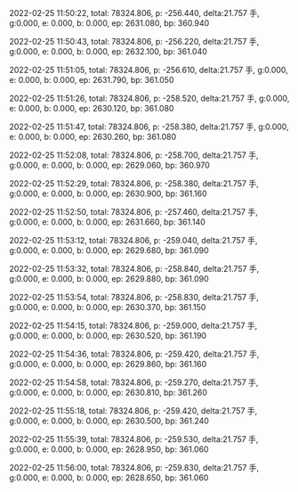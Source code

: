 2022-02-25 11:50:22, total: 78324.806, p: -256.440, delta:21.757 手, g:0.000, e: 0.000, b: 0.000, ep: 2631.080, bp: 360.940

2022-02-25 11:50:43, total: 78324.806, p: -256.220, delta:21.757 手, g:0.000, e: 0.000, b: 0.000, ep: 2632.100, bp: 361.040

2022-02-25 11:51:05, total: 78324.806, p: -256.610, delta:21.757 手, g:0.000, e: 0.000, b: 0.000, ep: 2631.790, bp: 361.050

2022-02-25 11:51:26, total: 78324.806, p: -258.520, delta:21.757 手, g:0.000, e: 0.000, b: 0.000, ep: 2630.120, bp: 361.080

2022-02-25 11:51:47, total: 78324.806, p: -258.380, delta:21.757 手, g:0.000, e: 0.000, b: 0.000, ep: 2630.260, bp: 361.080

2022-02-25 11:52:08, total: 78324.806, p: -258.700, delta:21.757 手, g:0.000, e: 0.000, b: 0.000, ep: 2629.060, bp: 360.970

2022-02-25 11:52:29, total: 78324.806, p: -258.380, delta:21.757 手, g:0.000, e: 0.000, b: 0.000, ep: 2630.900, bp: 361.160

2022-02-25 11:52:50, total: 78324.806, p: -257.460, delta:21.757 手, g:0.000, e: 0.000, b: 0.000, ep: 2631.660, bp: 361.140

2022-02-25 11:53:12, total: 78324.806, p: -259.040, delta:21.757 手, g:0.000, e: 0.000, b: 0.000, ep: 2629.680, bp: 361.090

2022-02-25 11:53:32, total: 78324.806, p: -258.840, delta:21.757 手, g:0.000, e: 0.000, b: 0.000, ep: 2629.880, bp: 361.090

2022-02-25 11:53:54, total: 78324.806, p: -258.830, delta:21.757 手, g:0.000, e: 0.000, b: 0.000, ep: 2630.370, bp: 361.150

2022-02-25 11:54:15, total: 78324.806, p: -259.000, delta:21.757 手, g:0.000, e: 0.000, b: 0.000, ep: 2630.520, bp: 361.190

2022-02-25 11:54:36, total: 78324.806, p: -259.420, delta:21.757 手, g:0.000, e: 0.000, b: 0.000, ep: 2629.860, bp: 361.160

2022-02-25 11:54:58, total: 78324.806, p: -259.270, delta:21.757 手, g:0.000, e: 0.000, b: 0.000, ep: 2630.810, bp: 361.260

2022-02-25 11:55:18, total: 78324.806, p: -259.420, delta:21.757 手, g:0.000, e: 0.000, b: 0.000, ep: 2630.500, bp: 361.240

2022-02-25 11:55:39, total: 78324.806, p: -259.530, delta:21.757 手, g:0.000, e: 0.000, b: 0.000, ep: 2628.950, bp: 361.060

2022-02-25 11:56:00, total: 78324.806, p: -259.830, delta:21.757 手, g:0.000, e: 0.000, b: 0.000, ep: 2628.650, bp: 361.060